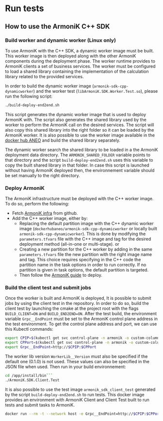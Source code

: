 # Run tests

## How to use the ArmoniK C++ SDK

### Build worker and dynamic worker (Linux only)

To use ArmoniK with the C++ SDK, a dynamic worker image must be built. This worker image is then deployed along with the other ArmoniK components during the deployment phase. The worker runtime provides to ArmoniK clients a set of business services. The worker must be configured to load a shared library containing the implementation of the calculation library related to the provided services.

In order to build the dynamic worker image (```armonik-sdk-cpp-dynamicworker```) and the worker test (```libArmoniK.SDK.Worker.Test.so```), please run the following script:

```bash
./build-deploy-end2end.sh
```

This script generates the dynamic worker image that is used to deploy ArmoniK with. The script also generates the shared library used by the worker to perform the ArmoniK call on the desired services. The script will also copy this shared library into the right folder so it can be loaded by the ArmoniK worker.
It is also possible to use the worker image available in the [docker hub ANEO](https://hub.docker.com/r/dockerhubaneo/armonik-sdk-cpp-dynamicworker) and build the shared library separately.

The dynamic worker search the shared library to be loaded in a the ArmoniK deployment data directory. The ```ARMONIK_SHARED_FOLDER``` variable points to that directory and the script ```build-deploy-end2end.sh``` uses this variable to copy the built shared library in that folder. In case this script is launched without having ArmoniK deployed then, the environnement variable should be set manually to the right directory.

### Deploy ArmoniK

The ArmoniK infrastructure must be deployed with the C++ worker image. To do so, perform the following:
- Fetch [ArmoniK infra](https://github.com/aneoconsulting/ArmoniK) from github.
- Add the C++ worker image, either by:
  - Replacing the default partition image with the C++ dynamic worker image (```dockerhubaneo/armonik-sdk-cpp-dynamicworker``` or locally built ```armonik-sdk-cpp-dynamicworker```). This is done by modifying the ```parameters.tfvars``` file with the C++ image and tag for the desired deployment method (all-in-one or multi-stage).
  or
  - Creating a new partition for the C++ worker by adding in the same ```parameters.tfvars``` file the new partition with the right image name and tag. This choice requires specifying in the C++ code the partition name in the task options in order to run correctly. If no partition is given in task options, the default partition is targeted.
  - Then follow the [ArmoniK guide](https://aneoconsulting.github.io/ArmoniK/installation/linux/deployment) to deploy.

### Build the client test and submit jobs

Once the worker is built and ArmoniK is deployed, It is possible to submit jobs by using the client test in the repository. In order to do so, build the client test by launching the cmake at the project root with the flags ```BUILD_CLIENT=ON``` and ```BUILD_END2END=ON```.
After the test build, the environment variable ```Grpc__EndPoint``` must be set to the ArmoniK control plane address in the test environment.
To get the control plane address and port, we can use this Kubectl commands:

```bash
export CPIP=$(kubectl get svc control-plane -n armonik -o custom-columns="IP:.spec.clusterIP" --no-headers=true)
export CPPort=$(kubectl get svc control-plane -n armonik -o custom-columns="PORT:.spec.ports[*].port" --no-headers=true)
export Grpc__EndPoint=http://$CPIP:$CPPort
```

The worker lib version ```WorkerLib__Version``` must also be specified if the default one (0.1.0) is not used. These values can also be specified in the JSON file when used. Then run in your build environnement:

```bash
cd /app/install/bin```
./ArmoniK.SDK.Client.Test
```

It is also possible to use the test image ```armonik_sdk_client_test``` generated by the script ```build-deploy-end2end.sh``` to run tests. This docker image provides an environment with ArmoniK Client and Client Test built to run tests and submit tasks to ArmoniK.

```bash
docker run --rm -t --network host -e Grpc__EndPoint=http://$CPIP:$CPPort -e WorkerLib__Version="$lib_version" armonik_sdk_client_test:"$version"
```
